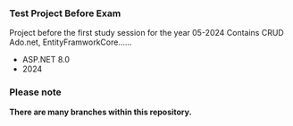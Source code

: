### Test Project Before Exam
Project before the first study session for the year 05-2024 Contains CRUD Ado.net, EntityFramworkCore......


- ASP.NET 8.0
- 2024


### Please note
**There are many branches within this repository.**
